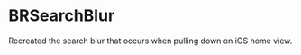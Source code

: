 BRSearchBlur
============

Recreated the search blur that occurs when pulling down on iOS home view.
